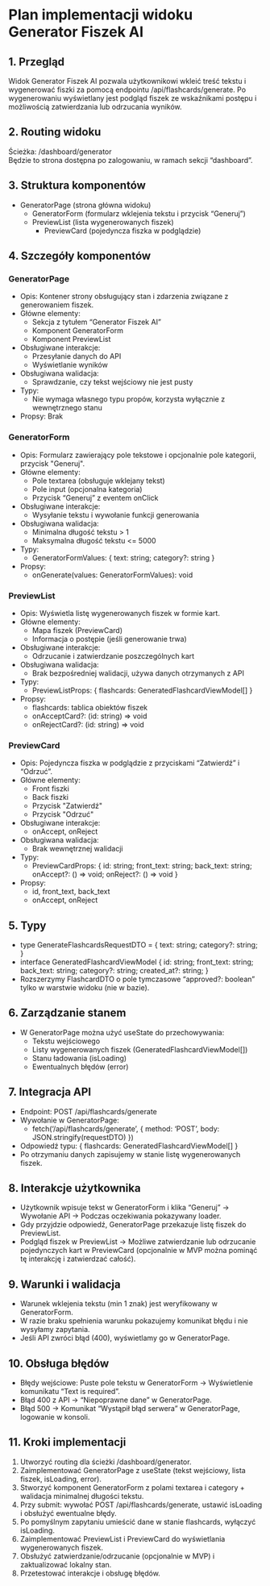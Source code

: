 
# Plan implementacji widoku Generator Fiszek AI

## 1. Przegląd
Widok Generator Fiszek AI pozwala użytkownikowi wkleić treść tekstu i wygenerować fiszki za pomocą endpointu /api/flashcards/generate. Po wygenerowaniu wyświetlany jest podgląd fiszek ze wskaźnikami postępu i możliwością zatwierdzania lub odrzucania wyników.

## 2. Routing widoku
Ścieżka: /dashboard/generator  
Będzie to strona dostępna po zalogowaniu, w ramach sekcji “dashboard”.

## 3. Struktura komponentów
- GeneratorPage (strona główna widoku)
  - GeneratorForm (formularz wklejenia tekstu i przycisk “Generuj”)
  - PreviewList (lista wygenerowanych fiszek)
    - PreviewCard (pojedyncza fiszka w podglądzie)

## 4. Szczegóły komponentów

### GeneratorPage
- Opis: Kontener strony obsługujący stan i zdarzenia związane z generowaniem fiszek.
- Główne elementy:
  - Sekcja z tytułem “Generator Fiszek AI”
  - Komponent GeneratorForm
  - Komponent PreviewList
- Obsługiwane interakcje:
  - Przesyłanie danych do API
  - Wyświetlanie wyników
- Obsługiwana walidacja:
  - Sprawdzanie, czy tekst wejściowy nie jest pusty
- Typy:
  - Nie wymaga własnego typu propów, korzysta wyłącznie z wewnętrznego stanu
- Propsy: Brak

### GeneratorForm
- Opis: Formularz zawierający pole tekstowe i opcjonalnie pole kategorii, przycisk "Generuj".
- Główne elementy:
  - Pole textarea (obsługuje wklejany tekst)
  - Pole input (opcjonalna kategoria)
  - Przycisk “Generuj” z eventem onClick
- Obsługiwane interakcje:
  - Wysyłanie tekstu i wywołanie funkcji generowania
- Obsługiwana walidacja:
  - Minimalna długość tekstu > 1
  - Maksymalna długość tekstu <= 5000
- Typy:
  - GeneratorFormValues: { text: string; category?: string }
- Propsy:
  - onGenerate(values: GeneratorFormValues): void

### PreviewList
- Opis: Wyświetla listę wygenerowanych fiszek w formie kart.
- Główne elementy:
  - Mapa fiszek (PreviewCard)
  - Informacja o postępie (jeśli generowanie trwa)
- Obsługiwane interakcje:
  - Odrzucanie i zatwierdzanie poszczególnych kart
- Obsługiwana walidacja:
  - Brak bezpośredniej walidacji, używa danych otrzymanych z API
- Typy:
  - PreviewListProps: { flashcards: GeneratedFlashcardViewModel[] }
- Propsy:
  - flashcards: tablica obiektów fiszek
  - onAcceptCard?: (id: string) => void
  - onRejectCard?: (id: string) => void

### PreviewCard
- Opis: Pojedyncza fiszka w podglądzie z przyciskami “Zatwierdź” i “Odrzuć”.
- Główne elementy:
  - Front fiszki
  - Back fiszki
  - Przycisk "Zatwierdź"
  - Przycisk "Odrzuć"
- Obsługiwane interakcje:
  - onAccept, onReject
- Obsługiwana walidacja:
  - Brak wewnętrznej walidacji
- Typy:
  - PreviewCardProps: { id: string; front_text: string; back_text: string; onAccept?: () => void; onReject?: () => void }
- Propsy:
  - id, front_text, back_text
  - onAccept, onReject

## 5. Typy
- type GenerateFlashcardsRequestDTO = { text: string; category?: string; }
- interface GeneratedFlashcardViewModel {
  id: string;
  front_text: string;
  back_text: string;
  category?: string;
  created_at?: string;
}
- Rozszerzymy FlashcardDTO o pole tymczasowe “approved?: boolean” tylko w warstwie widoku (nie w bazie).

## 6. Zarządzanie stanem
- W GeneratorPage można użyć useState do przechowywania:
  - Tekstu wejściowego
  - Listy wygenerowanych fiszek (GeneratedFlashcardViewModel[])
  - Stanu ładowania (isLoading)
  - Ewentualnych błędów (error)

## 7. Integracja API
- Endpoint: POST /api/flashcards/generate
- Wywołanie w GeneratorPage:
  - fetch(‘/api/flashcards/generate’, { method: ‘POST’, body: JSON.stringify(requestDTO) })
- Odpowiedź typu: { flashcards: GeneratedFlashcardViewModel[] }
- Po otrzymaniu danych zapisujemy w stanie listę wygenerowanych fiszek.

## 8. Interakcje użytkownika
- Użytkownik wpisuje tekst w GeneratorForm i klika “Generuj” → Wywołanie API → Podczas oczekiwania pokazywany loader.
- Gdy przyjdzie odpowiedź, GeneratorPage przekazuje listę fiszek do PreviewList.
- Podgląd fiszek w PreviewList → Możliwe zatwierdzanie lub odrzucanie pojedynczych kart w PreviewCard (opcjonalnie w MVP można pominąć tę interakcję i zatwierdzać całość).

## 9. Warunki i walidacja
- Warunek wklejenia tekstu (min 1 znak) jest weryfikowany w GeneratorForm.
- W razie braku spełnienia warunku pokazujemy komunikat błędu i nie wysyłamy zapytania.
- Jeśli API zwróci błąd (400), wyświetlamy go w GeneratorPage.

## 10. Obsługa błędów
- Błędy wejściowe: Puste pole tekstu w GeneratorForm → Wyświetlenie komunikatu “Text is required”.
- Błąd 400 z API → “Niepoprawne dane” w GeneratorPage.
- Błąd 500 → Komunikat “Wystąpił błąd serwera” w GeneratorPage, logowanie w konsoli.

## 11. Kroki implementacji
1. Utworzyć routing dla ścieżki /dashboard/generator.
2. Zaimplementować GeneratorPage z useState (tekst wejściowy, lista fiszek, isLoading, error).
3. Stworzyć komponent GeneratorForm z polami textarea i category + walidacja minimalnej długości tekstu.
4. Przy submit: wywołać POST /api/flashcards/generate, ustawić isLoading i obsłużyć ewentualne błędy.
5. Po pomyślnym zapytaniu umieścić dane w stanie flashcards, wyłączyć isLoading.
6. Zaimplementować PreviewList i PreviewCard do wyświetlania wygenerowanych fiszek.
7. Obsłużyć zatwierdzanie/odrzucanie (opcjonalnie w MVP) i zaktualizować lokalny stan.
8. Przetestować interakcje i obsługę błędów.
